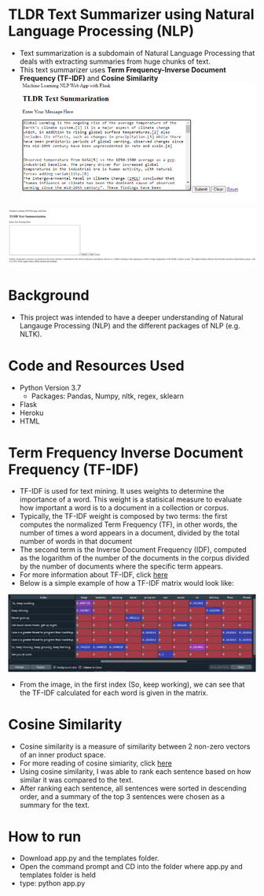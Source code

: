 # TLDR Text Summarizer using Natural Language Processing (NLP)
- Text summarization is a subdomain of Natural Language Processing that deals with extracting summaries from huge chunks of text. 
- This text summarizer uses **Term Frequency-Inverse Document Frequency (TF-IDF)** and **Cosine Similarity** 
![](Images/before.PNG)

![](Images/after.PNG)
# Background
- This project was intended to have a deeper understanding of Natural Langauge Processing (NLP) and the different packages of NLP (e.g. NLTK).

# Code and Resources Used
- Python Version 3.7
	- Packages: Pandas, Numpy, nltk, regex, sklearn
- Flask
- Heroku
- HTML

# Term Frequency Inverse Document Frequency (TF-IDF)
- TF-IDF is used for text mining. It uses weights to determine the importance of a word. This weight is a statisical measure to evaluate how important a word is to a document in a collection or corpus.
- Typically, the TF-IDF weight is composed by two terms: the first computes the normalized Term Frequency (TF), in other words, the number of times a word appears in a document, divided by the total number of words in that document
- The second term is the Inverse Document Frequency (IDF), computed as the logarithm of the number of the documents in the corpus divided by the number of documents where the specific term appears.
- For more information about TF-IDF, click [here](http://www.tfidf.com/)
- Below is a simple example of how a TF-IDF matrix would look like:

![](Images/tfidf.PNG)

- From the image, in the first index (So, keep working), we can see that the TF-IDF calculated for each word is given in the matrix.

# Cosine Similarity
- Cosine similarity is a measure of similarity between 2 non-zero vectors of an inner product space. 
- For more reading of cosine simiarity, click [here](https://neo4j.com/docs/graph-algorithms/current/labs-algorithms/cosine/)
- Using cosine similarity, I was able to rank each sentence based on how similar it was compared to the text. 
- After ranking each sentence, all sentences were sorted in descending order, and a summary of the top 3 sentences were chosen as a summary for the text. 

# How to run
- Download app.py and the templates folder.
- Open the command prompt and CD into the folder where app.py and templates folder is held
- type: python app.py

